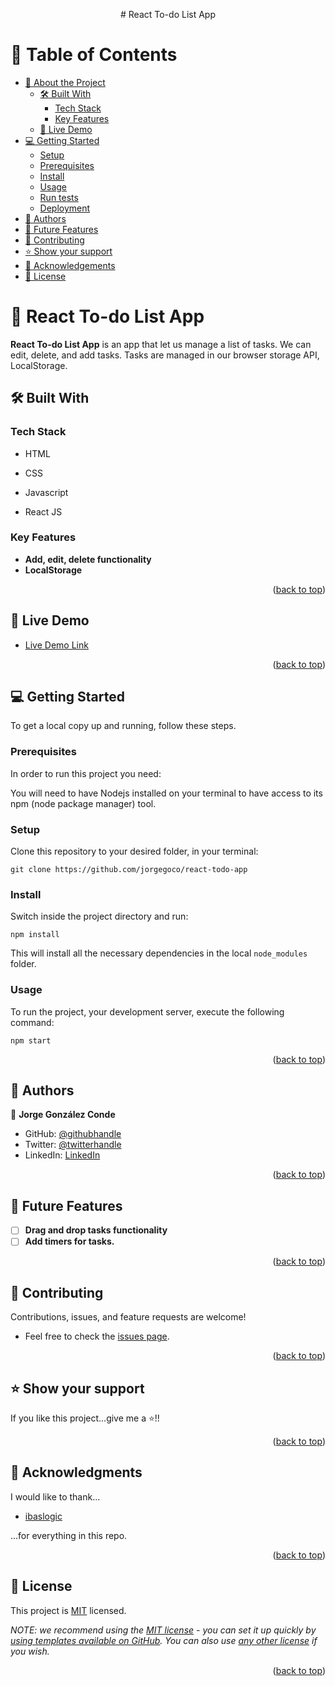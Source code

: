 <a name="readme-top"></a>
<div align="center">
# React To-do List App
</div>

# 📗 Table of Contents

- [📖 About the Project](#about-project)
  - [🛠 Built With](#built-with)
    - [Tech Stack](#tech-stack)
    - [Key Features](#key-features)
  - [🚀 Live Demo](#live-demo)
- [💻 Getting Started](#getting-started)
  - [Setup](#setup)
  - [Prerequisites](#prerequisites)
  - [Install](#install)
  - [Usage](#usage)
  - [Run tests](#run-tests)
  - [Deployment](#triangular_flag_on_post-deployment)
- [👥 Authors](#authors)
- [🔭 Future Features](#future-features)
- [🤝 Contributing](#contributing)
- [⭐️ Show your support](#support)
- [🙏 Acknowledgements](#acknowledgements)
- [📝 License](#license)

# 📖 React To-do List App <a name="about-project"></a>

**React To-do List App** is an app that let us manage a list of tasks. We can edit, delete, and add tasks. Tasks are managed in our browser storage API, LocalStorage.

## 🛠 Built With <a name="built-with"></a>

### Tech Stack <a name="tech-stack"></a>

- HTML

- CSS

- Javascript

- React JS



### Key Features <a name="key-features"></a>

- **Add, edit, delete functionality**
- **LocalStorage**

<p align="right">(<a href="#readme-top">back to top</a>)</p>

## 🚀 Live Demo <a name="live-demo"></a>

- [Live Demo Link](https://jorgegoco.github.io/react-todo-app)

<p align="right">(<a href="#readme-top">back to top</a>)</p>


## 💻 Getting Started <a name="getting-started"></a>


To get a local copy up and running, follow these steps.


### Prerequisites

In order to run this project you need:

You will need to have Nodejs installed on your terminal to have access to its npm (node package manager) tool.

### Setup

Clone this repository to your desired folder, in your terminal:

```
git clone https://github.com/jorgegoco/react-todo-app

```

### Install

Switch inside the project directory and run:

```
npm install

```

This will install all the necessary dependencies in the local `node_modules` folder.

### Usage

To run the project, your development server, execute the following command:

```
npm start
```

<p align="right">(<a href="#readme-top">back to top</a>)</p>

## 👥 Authors <a name="authors"></a>


👤 **Jorge González Conde**

- GitHub: [@githubhandle](https://github.com/jorgegoco)
- Twitter: [@twitterhandle](https://twitter.com/JorgeGo78017548)
- LinkedIn: [LinkedIn](https://www.linkedin.com/in/jorge-gonz%C3%A1lez-b1a50714b/)

<p align="right">(<a href="#readme-top">back to top</a>)</p>

## 🔭 Future Features <a name="future-features"></a>

- [ ] **Drag and drop tasks functionality**
- [ ] **Add timers for tasks.**

<p align="right">(<a href="#readme-top">back to top</a>)</p>

## 🤝 Contributing <a name="contributing"></a>

Contributions, issues, and feature requests are welcome!

- Feel free to check the [issues page](https://github.com/jorgegoco/react-todo-app/issues).

<p align="right">(<a href="#readme-top">back to top</a>)</p>

## ⭐️ Show your support <a name="support"></a>

If you like this project...give me a ⭐️!!

<p align="right">(<a href="#readme-top">back to top</a>)</p>

## 🙏 Acknowledgments <a name="acknowledgements"></a>

I would like to thank...

- [ibaslogic](https://ibaslogic.com/)

...for everything in this repo.

<p align="right">(<a href="#readme-top">back to top</a>)</p>

## 📝 License <a name="license"></a>

This project is [MIT](./MIT.md) licensed.

_NOTE: we recommend using the [MIT license](https://choosealicense.com/licenses/mit/) - you can set it up quickly by [using templates available on GitHub](https://docs.github.com/en/communities/setting-up-your-project-for-healthy-contributions/adding-a-license-to-a-repository). You can also use [any other license](https://choosealicense.com/licenses/) if you wish._

<p align="right">(<a href="#readme-top">back to top</a>)</p>
